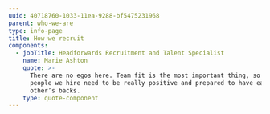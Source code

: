 ```yaml
---
uuid: 40718760-1033-11ea-9288-bf5475231968
parent: who-we-are
type: info-page
title: How we recruit
components:
  - jobTitle: Headforwards Recruitment and Talent Specialist
    name: Marie Ashton
    quote: >-
      There are no egos here. Team fit is the most important thing, so the
      people we hire need to be really positive and prepared to have each
      other’s backs.
    type: quote-component
---
```


